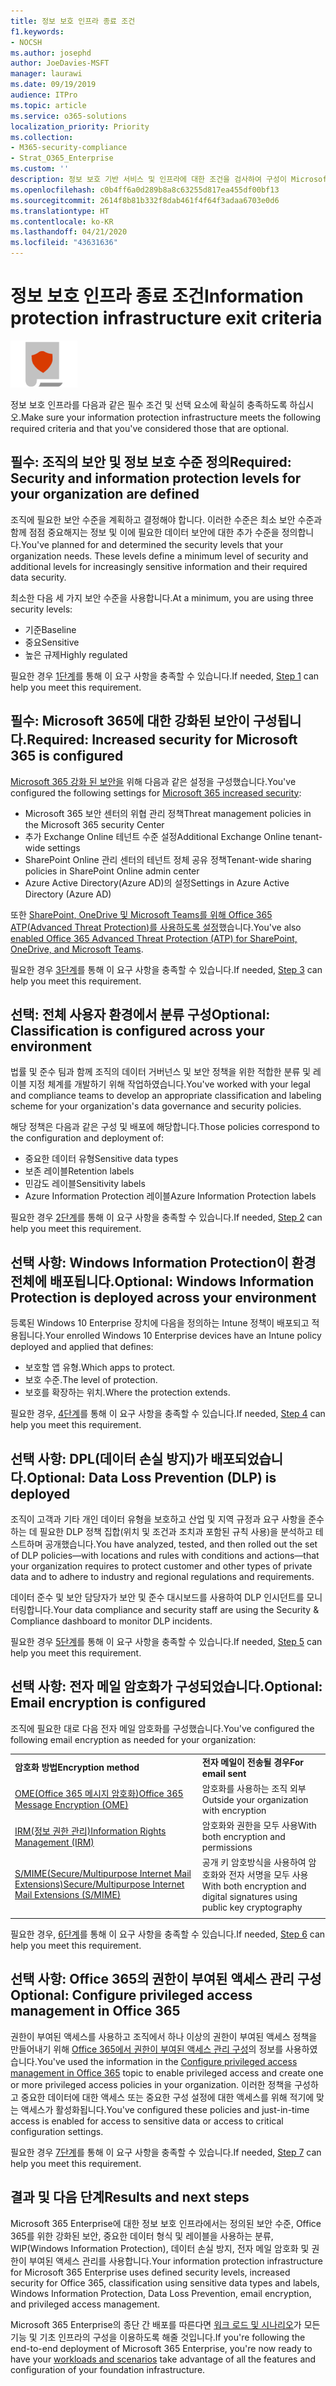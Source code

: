 ```yaml
---
title: 정보 보호 인프라 종료 조건
f1.keywords:
- NOCSH
ms.author: josephd
author: JoeDavies-MSFT
manager: laurawi
ms.date: 09/19/2019
audience: ITPro
ms.topic: article
ms.service: o365-solutions
localization_priority: Priority
ms.collection:
- M365-security-compliance
- Strat_O365_Enterprise
ms.custom: ''
description: 정보 보호 기반 서비스 및 인프라에 대한 조건을 검사하여 구성이 Microsoft 365 Enterprise 요구 사항을 충족하는지 확인합니다.
ms.openlocfilehash: c0b4ff6a0d289b8a8c63255d817ea455df00bf13
ms.sourcegitcommit: 2614f8b81b332f8dab461f4f64f3adaa6703e0d6
ms.translationtype: HT
ms.contentlocale: ko-KR
ms.lasthandoff: 04/21/2020
ms.locfileid: "43631636"
---
```

# <a name="information-protection-infrastructure-exit-criteria"></a><span data-ttu-id="1904f-103">정보 보호 인프라 종료 조건</span><span class="sxs-lookup"><span data-stu-id="1904f-103">Information protection infrastructure exit criteria</span></span>

![6단계: 정보 보호](../media/deploy-foundation-infrastructure/infoprotection_icon-small.png)

<span data-ttu-id="1904f-105">정보 보호 인프라를 다음과 같은 필수 조건 및 선택 요소에 확실히 충족하도록 하십시오.</span><span class="sxs-lookup"><span data-stu-id="1904f-105">Make sure your information protection infrastructure meets the following required criteria and that you've considered those that are optional.</span></span>

<a name="crit-infoprotect-step1"></a>
## <a name="required-security-and-information-protection-levels-for-your-organization-are-defined"></a><span data-ttu-id="1904f-106">필수: 조직의 보안 및 정보 보호 수준 정의</span><span class="sxs-lookup"><span data-stu-id="1904f-106">Required: Security and information protection levels for your organization are defined</span></span>

<span data-ttu-id="1904f-p101">조직에 필요한 보안 수준을 계획하고 결정해야 합니다. 이러한 수준은 최소 보안 수준과 함께 점점 중요해지는 정보 및 이에 필요한 데이터 보안에 대한 추가 수준을 정의합니다.</span><span class="sxs-lookup"><span data-stu-id="1904f-p101">You've planned for and determined the security levels that your organization needs. These levels define a minimum level of security and additional levels for increasingly sensitive information and their required data security.</span></span>

<span data-ttu-id="1904f-109">최소한 다음 세 가지 보안 수준을 사용합니다.</span><span class="sxs-lookup"><span data-stu-id="1904f-109">At a minimum, you are using three security levels:</span></span>

- <span data-ttu-id="1904f-110">기준</span><span class="sxs-lookup"><span data-stu-id="1904f-110">Baseline</span></span>
- <span data-ttu-id="1904f-111">중요</span><span class="sxs-lookup"><span data-stu-id="1904f-111">Sensitive</span></span>
- <span data-ttu-id="1904f-112">높은 규제</span><span class="sxs-lookup"><span data-stu-id="1904f-112">Highly regulated</span></span>

<span data-ttu-id="1904f-113">필요한 경우 [1단계](infoprotect-define-sec-infoprotect-levels.md)를 통해 이 요구 사항을 충족할 수 있습니다.</span><span class="sxs-lookup"><span data-stu-id="1904f-113">If needed, [Step 1](infoprotect-define-sec-infoprotect-levels.md) can help you meet this requirement.</span></span> 

<a name="crit-infoprotect-step3"></a>
## <a name="required-increased-security-for-microsoft-365-is-configured"></a><span data-ttu-id="1904f-114">필수: Microsoft 365에 대한 강화된 보안이 구성됩니다.</span><span class="sxs-lookup"><span data-stu-id="1904f-114">Required: Increased security for Microsoft 365 is configured</span></span>

<span data-ttu-id="1904f-115">[Microsoft 365 강화 된 보안을](https://docs.microsoft.com/office365/securitycompliance/tenant-wide-setup-for-increased-security) 위해 다음과 같은 설정을 구성했습니다.</span><span class="sxs-lookup"><span data-stu-id="1904f-115">You've configured the following settings for [Microsoft 365 increased security](https://docs.microsoft.com/office365/securitycompliance/tenant-wide-setup-for-increased-security):</span></span>

- <span data-ttu-id="1904f-116">Microsoft 365 보안 센터의 위협 관리 정책</span><span class="sxs-lookup"><span data-stu-id="1904f-116">Threat management policies in the Microsoft 365 security Center</span></span>
- <span data-ttu-id="1904f-117">추가 Exchange Online 테넌트 수준 설정</span><span class="sxs-lookup"><span data-stu-id="1904f-117">Additional Exchange Online tenant-wide settings</span></span>
- <span data-ttu-id="1904f-118">SharePoint Online 관리 센터의 테넌트 정체 공유 정책</span><span class="sxs-lookup"><span data-stu-id="1904f-118">Tenant-wide sharing policies in SharePoint Online admin center</span></span>
- <span data-ttu-id="1904f-119">Azure Active Directory(Azure AD)의 설정</span><span class="sxs-lookup"><span data-stu-id="1904f-119">Settings in Azure Active Directory (Azure AD)</span></span>

<span data-ttu-id="1904f-120">또한 [SharePoint, OneDrive 및 Microsoft Teams를 위해 Office 365 ATP(Advanced Threat Protection)를 사용하도록 설정](https://docs.microsoft.com/office365/securitycompliance/turn-on-atp-for-spo-odb-and-teams)했습니다.</span><span class="sxs-lookup"><span data-stu-id="1904f-120">You've also [enabled Office 365 Advanced Threat Protection (ATP) for SharePoint, OneDrive, and Microsoft Teams](https://docs.microsoft.com/office365/securitycompliance/turn-on-atp-for-spo-odb-and-teams).</span></span>

<span data-ttu-id="1904f-121">필요한 경우 [3단계](infoprotect-configure-increased-security-office-365.md)를 통해 이 요구 사항을 충족할 수 있습니다.</span><span class="sxs-lookup"><span data-stu-id="1904f-121">If needed, [Step 3](infoprotect-configure-increased-security-office-365.md) can help you meet this requirement.</span></span> 

<a name="crit-infoprotect-step2"></a>
## <a name="optional-classification-is-configured-across-your-environment"></a><span data-ttu-id="1904f-122">선택: 전체 사용자 환경에서 분류 구성</span><span class="sxs-lookup"><span data-stu-id="1904f-122">Optional: Classification is configured across your environment</span></span>

<span data-ttu-id="1904f-123">법률 및 준수 팀과 함께 조직의 데이터 거버넌스 및 보안 정책을 위한 적합한 분류 및 레이블 지정 체계를 개발하기 위해 작업하였습니다.</span><span class="sxs-lookup"><span data-stu-id="1904f-123">You've worked with your legal and compliance teams to develop an appropriate classification and labeling scheme for your organization's data governance and security policies.</span></span> 

<span data-ttu-id="1904f-124">해당 정책은 다음과 같은 구성 및 배포에 해당합니다.</span><span class="sxs-lookup"><span data-stu-id="1904f-124">Those policies correspond to the configuration and deployment of:</span></span>

- <span data-ttu-id="1904f-125">중요한 데이터 유형</span><span class="sxs-lookup"><span data-stu-id="1904f-125">Sensitive data types</span></span>
- <span data-ttu-id="1904f-126">보존 레이블</span><span class="sxs-lookup"><span data-stu-id="1904f-126">Retention labels</span></span>
- <span data-ttu-id="1904f-127">민감도 레이블</span><span class="sxs-lookup"><span data-stu-id="1904f-127">Sensitivity labels</span></span>
- <span data-ttu-id="1904f-128">Azure Information Protection 레이블</span><span class="sxs-lookup"><span data-stu-id="1904f-128">Azure Information Protection labels</span></span>

<span data-ttu-id="1904f-129">필요한 경우 [2단계](infoprotect-configure-classification.md)를 통해 이 요구 사항을 충족할 수 있습니다.</span><span class="sxs-lookup"><span data-stu-id="1904f-129">If needed, [Step 2](infoprotect-configure-classification.md) can help you meet this requirement.</span></span> 


<a name="crit-infoprotect-step4"></a>
## <a name="optional-windows-information-protection-is-deployed-across-your-environment"></a><span data-ttu-id="1904f-130">선택 사항: Windows Information Protection이 환경 전체에 배포됩니다.</span><span class="sxs-lookup"><span data-stu-id="1904f-130">Optional: Windows Information Protection is deployed across your environment</span></span>

<span data-ttu-id="1904f-131">등록된 Windows 10 Enterprise 장치에 다음을 정의하는 Intune 정책이 배포되고 적용됩니다.</span><span class="sxs-lookup"><span data-stu-id="1904f-131">Your enrolled Windows 10 Enterprise devices have an Intune policy deployed and applied that defines:</span></span>

- <span data-ttu-id="1904f-132">보호할 앱 유형.</span><span class="sxs-lookup"><span data-stu-id="1904f-132">Which apps to protect.</span></span>
- <span data-ttu-id="1904f-133">보호 수준.</span><span class="sxs-lookup"><span data-stu-id="1904f-133">The level of protection.</span></span>
- <span data-ttu-id="1904f-134">보호를 확장하는 위치.</span><span class="sxs-lookup"><span data-stu-id="1904f-134">Where the protection extends.</span></span>

<span data-ttu-id="1904f-135">필요한 경우, [4단계](infoprotect-deploy-windows-information-protection.md)를 통해 이 요구 사항을 충족할 수 있습니다.</span><span class="sxs-lookup"><span data-stu-id="1904f-135">If needed, [Step 4](infoprotect-deploy-windows-information-protection.md) can help you meet this requirement.</span></span> 

<a name="crit-infoprotect-step5"></a>
## <a name="optional-data-loss-prevention-dlp-is-deployed"></a><span data-ttu-id="1904f-136">선택 사항: DPL(데이터 손실 방지)가 배포되었습니다.</span><span class="sxs-lookup"><span data-stu-id="1904f-136">Optional: Data Loss Prevention (DLP) is deployed</span></span>

<span data-ttu-id="1904f-137">조직이 고객과 기타 개인 데이터 유형을 보호하고 산업 및 지역 규정과 요구 사항을 준수하는 데 필요한 DLP 정책 집합(위치 및 조건과 조치과 포함된 규칙 사용)을 분석하고 테스트하며 공개했습니다.</span><span class="sxs-lookup"><span data-stu-id="1904f-137">You have analyzed, tested, and then rolled out the set of DLP policies—with locations and rules with conditions and actions—that your organization requires to protect customer and other types of private data and to adhere to industry and regional regulations and requirements.</span></span>

<span data-ttu-id="1904f-138">데이터 준수 및 보안 담당자가 보안 및 준수 대시보드를 사용하여 DLP 인시던트를 모니터링합니다.</span><span class="sxs-lookup"><span data-stu-id="1904f-138">Your data compliance and security staff are using the Security & Compliance dashboard to monitor DLP incidents.</span></span>

<span data-ttu-id="1904f-139">필요한 경우 [5단계](infoprotect-data-loss-prevention.md)를 통해 이 요구 사항을 충족할 수 있습니다.</span><span class="sxs-lookup"><span data-stu-id="1904f-139">If needed, [Step 5](infoprotect-data-loss-prevention.md) can help you meet this requirement.</span></span> 

<a name="crit-infoprotect-step6"></a>
## <a name="optional-email-encryption-is-configured"></a><span data-ttu-id="1904f-140">선택 사항: 전자 메일 암호화가 구성되었습니다.</span><span class="sxs-lookup"><span data-stu-id="1904f-140">Optional: Email encryption is configured</span></span>

<span data-ttu-id="1904f-141">조직에 필요한 대로 다음 전자 메일 암호화를 구성했습니다.</span><span class="sxs-lookup"><span data-stu-id="1904f-141">You've configured the following email encryption as needed for your organization:</span></span>

|||
|:-------|:-----|
| <span data-ttu-id="1904f-142">**암호화 방법**</span><span class="sxs-lookup"><span data-stu-id="1904f-142">**Encryption method**</span></span> | <span data-ttu-id="1904f-143">**전자 메일이 전송될 경우**</span><span class="sxs-lookup"><span data-stu-id="1904f-143">**For email sent**</span></span> |
| [<span data-ttu-id="1904f-144">OME(Office 365 메시지 암호화)</span><span class="sxs-lookup"><span data-stu-id="1904f-144">Office 365 Message Encryption (OME)</span></span>](https://docs.microsoft.com/Office365/SecurityCompliance/ome)  | <span data-ttu-id="1904f-145">암호화를 사용하는 조직 외부</span><span class="sxs-lookup"><span data-stu-id="1904f-145">Outside your organization with encryption</span></span> |
| [<span data-ttu-id="1904f-146">IRM(정보 권한 관리)</span><span class="sxs-lookup"><span data-stu-id="1904f-146">Information Rights Management (IRM)</span></span>](https://docs.microsoft.com/office365/SecurityCompliance/information-rights-management-in-exchange-online) | <span data-ttu-id="1904f-147">암호화와 권한을 모두 사용</span><span class="sxs-lookup"><span data-stu-id="1904f-147">With both encryption and permissions</span></span> |
| [<span data-ttu-id="1904f-148">S/MIME(Secure/Multipurpose Internet Mail Extensions)</span><span class="sxs-lookup"><span data-stu-id="1904f-148">Secure/Multipurpose Internet Mail Extensions (S/MIME)</span></span>](https://docs.microsoft.com/Exchange/policy-and-compliance/smime) | <span data-ttu-id="1904f-149">공개 키 암호방식을 사용하여 암호화와 전자 서명을 모두 사용</span><span class="sxs-lookup"><span data-stu-id="1904f-149">With both encryption and digital signatures using public key cryptography</span></span> |
|||

<span data-ttu-id="1904f-150">필요한 경우, [6단계](infoprotect-email-encryption.md)를 통해 이 요구 사항을 충족할 수 있습니다.</span><span class="sxs-lookup"><span data-stu-id="1904f-150">If needed, [Step 6](infoprotect-email-encryption.md) can help you meet this requirement.</span></span>

<a name="crit-infoprotect-step7"></a>
## <a name="optional-configure-privileged-access-management-in-office-365"></a><span data-ttu-id="1904f-151">선택 사항: Office 365의 권한이 부여된 액세스 관리 구성</span><span class="sxs-lookup"><span data-stu-id="1904f-151">Optional: Configure privileged access management in Office 365</span></span>

<span data-ttu-id="1904f-152">권한이 부여된 액세스를 사용하고 조직에서 하나 이상의 권한이 부여된 액세스 정책을 만들어내기 위해 [Office 365에서 권한이 부여된 액세스 관리 구성](https://docs.microsoft.com/office365/securitycompliance/privileged-access-management-configuration)의 정보를 사용하였습니다.</span><span class="sxs-lookup"><span data-stu-id="1904f-152">You've used the information in the [Configure privileged access management in Office 365](https://docs.microsoft.com/office365/securitycompliance/privileged-access-management-configuration) topic to enable privileged access and create one or more privileged access policies in your organization.</span></span> <span data-ttu-id="1904f-153">이러한 정책을 구성하고 중요한 데이터에 대한 액세스 또는 중요한 구성 설정에 대한 액세스를 위해 적기에 맞는 액세스가 활성화됩니다.</span><span class="sxs-lookup"><span data-stu-id="1904f-153">You've configured these policies and just-in-time access is enabled for access to sensitive data or access to critical configuration settings.</span></span>

<span data-ttu-id="1904f-154">필요한 경우 [7단계](infoprotect-configure-privileged-access-management.md)를 통해 이 요구 사항을 충족할 수 있습니다.</span><span class="sxs-lookup"><span data-stu-id="1904f-154">If needed, [Step 7](infoprotect-configure-privileged-access-management.md) can help you meet this requirement.</span></span> 

## <a name="results-and-next-steps"></a><span data-ttu-id="1904f-155">결과 및 다음 단계</span><span class="sxs-lookup"><span data-stu-id="1904f-155">Results and next steps</span></span>

<span data-ttu-id="1904f-156">Microsoft 365 Enterprise에 대한 정보 보호 인프라에서는 정의된 보안 수준, Office 365를 위한 강화된 보안, 중요한 데이터 형식 및 레이블을 사용하는 분류, WIP(Windows Information Protection), 데이터 손실 방지, 전자 메일 암호화 및 권한이 부여된 액세스 관리를 사용합니다.</span><span class="sxs-lookup"><span data-stu-id="1904f-156">Your information protection infrastructure for Microsoft 365 Enterprise uses defined security levels, increased security for Office 365, classification using sensitive data types and labels, Windows Information Protection, Data Loss Prevention, email encryption, and privileged access management.</span></span>

<span data-ttu-id="1904f-157">Microsoft 365 Enterprise의 종단 간 배포를 따른다면 [워크 로드 및 시나리오](deploy-workloads.md)가 모든 기능 및 기초 인프라의 구성을 이용하도록 해줄 것입니다.</span><span class="sxs-lookup"><span data-stu-id="1904f-157">If you're following the end-to-end deployment of Microsoft 365 Enterprise, you're now ready to have your [workloads and scenarios](deploy-workloads.md) take advantage of all the features and configuration of your foundation infrastructure.</span></span>
